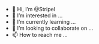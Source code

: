 - 👋 Hi, I’m @Stripel
- 👀 I’m interested in ...
- 🌱 I’m currently learning ...
- 💞️ I’m looking to collaborate on ...
- 📫 How to reach me ...

<!---
Stripel/Stripel is a ✨ special ✨ repository because its `README.md` (this file) appears on your GitHub profile.
You can click the Preview link to take a look at your changes.
--->
